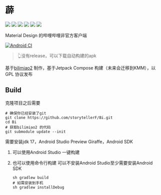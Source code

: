 # 薜

![](https://img.shields.io/badge/%E5%AF%8C%E5%BC%BA-%E6%B0%91%E4%B8%BB-brightgreen)
![](https://img.shields.io/badge/%E6%96%87%E6%98%8E-%E5%92%8C%E8%B0%90-green)
![](https://img.shields.io/badge/%E8%87%AA%E7%94%B1-%E5%B9%B3%E7%AD%89-yellowgreen)
![](https://img.shields.io/badge/%E5%85%AC%E6%AD%A3-%E6%B3%95%E5%88%B6-yellow)
![](https://img.shields.io/badge/%E7%88%B1%E5%9B%BD-%E6%95%AC%E4%B8%9A-orange)
![](https://img.shields.io/badge/%E8%AF%9A%E4%BF%A1-%E5%8F%8B%E5%96%84-red)

Material Design 的哔哩哔哩非官方客户端

[![Android CI](https://github.com/storytellerF/bi/actions/workflows/android.yml/badge.svg)](https://github.com/storytellerF/bi/actions/workflows/android.yml)

>👆没有release，可以下载自动构建的apk

基于[bilimiao2](https://github.com/10miaomiao/bilimiao2) 制作，基于Jetpack Compose 构建（未来会迁移到KMM），以GPL 协议发布

## Build

克隆项目之后需要

```shell
# 确保你已经安装了git
git clone https://github.com/storytellerF/Bi.git
cd Bi
# 获取bilimiao2 的代码
git submodule update --init
```

需要安装jdk 17，Android Studio Preview Giraffe，Android SDK

1. 可以使用Android Studio 一键构建
2. 也可以使用命令行构建
    可以不安装Android Studio至少需要安装Android SDK

    ```shell
    sh gradlew build
    # 如需安装到手机
    sh gradlew installDebug
    ```
